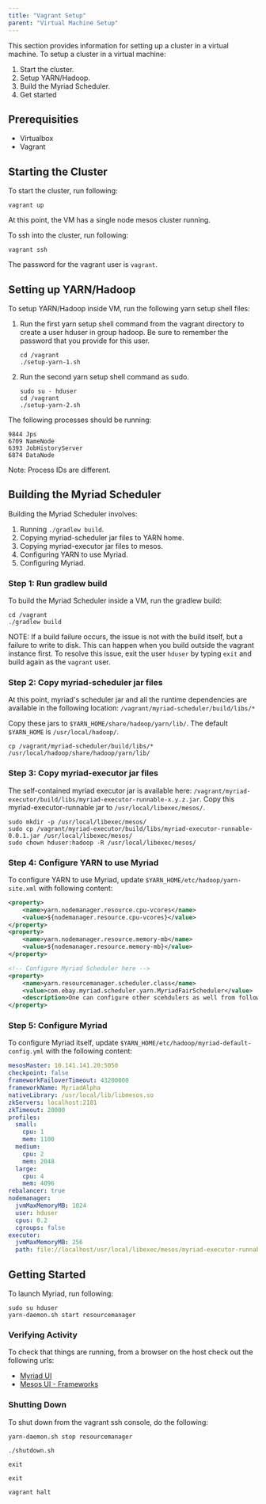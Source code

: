 ```yaml
---
title: "Vagrant Setup"
parent: "Virtual Machine Setup"
---
```


This section provides information for setting up a cluster in a virtual machine. To setup a cluster in a virtual machine:

1. Start the cluster.
2. Setup YARN/Hadoop.
3. Build the Myriad Scheduler.
4. Get started

## Prerequisities
* Virtualbox
* Vagrant


## Starting the Cluster
To start the cluster, run following:

```
vagrant up
```

At this point, the VM has a single node mesos cluster running.

To ssh into the cluster, run following:

```
vagrant ssh
```

The password for the vagrant user is `vagrant`.

## Setting up YARN/Hadoop
To setup YARN/Hadoop inside VM, run the following yarn setup shell files:

1. Run the first yarn setup shell command from the vagrant directory to create a user hduser in group hadoop. Be sure to remember the password that you provide for this user.
   ```
   cd /vagrant
   ./setup-yarn-1.sh
   ```

2. Run the second yarn setup shell command as sudo.
   ```
   sudo su - hduser
   cd /vagrant
   ./setup-yarn-2.sh
   ```

The following processes should be running:

```
9844 Jps
6709 NameNode
6393 JobHistoryServer
6874 DataNode
```

Note: Process IDs are different.


## Building the Myriad Scheduler
Building the Myriad Scheduler involves:

1. Running `./gradlew build`.
2. Copying myriad-scheduler jar files to YARN home.
3. Copying myriad-executor jar files to mesos.
4. Configuring YARN to use Myriad.
5. Configuring Myriad.

### Step 1: Run gradlew build
To build the Myriad Scheduler inside a VM, run the gradlew build:

```
cd /vagrant
./gradlew build
```


NOTE: If a build failure occurs, the issue is not with the build itself, but a failure to write to disk.  This can happen when you build outside the vagrant instance first.  To resolve this issue, exit the user `hduser` by typing `exit` and build again as the `vagrant` user. 

### Step 2: Copy myriad-scheduler jar files

At this point, myriad's scheduler jar and all the runtime dependencies are available in the following location: 
```/vagrant/myriad-scheduler/build/libs/*``` 

Copy these jars to `$YARN_HOME/share/hadoop/yarn/lib/`.  The default `$YARN_HOME` is `/usr/local/hadoop/`.

```
cp /vagrant/myriad-scheduler/build/libs/* /usr/local/hadoop/share/hadoop/yarn/lib/
```

### Step 3: Copy myriad-executor jar files
The self-contained myriad executor jar is available here: `/vagrant/myriad-executor/build/libs/myriad-executor-runnable-x.y.z.jar`. Copy this myriad-executor-runnable jar to `/usr/local/libexec/mesos/`.

```
sudo mkdir -p /usr/local/libexec/mesos/
sudo cp /vagrant/myriad-executor/build/libs/myriad-executor-runnable-0.0.1.jar /usr/local/libexec/mesos/
sudo chown hduser:hadoop -R /usr/local/libexec/mesos/
```

### Step 4: Configure YARN to use Myriad
To configure YARN to use Myriad, update ```$YARN_HOME/etc/hadoop/yarn-site.xml``` with following content:

```xml
<property>
    <name>yarn.nodemanager.resource.cpu-vcores</name>
    <value>${nodemanager.resource.cpu-vcores}</value>
</property>
<property>
    <name>yarn.nodemanager.resource.memory-mb</name>
    <value>${nodemanager.resource.memory-mb}</value>
</property>

<!-- Configure Myriad Scheduler here -->
<property>
    <name>yarn.resourcemanager.scheduler.class</name>
    <value>com.ebay.myriad.scheduler.yarn.MyriadFairScheduler</value>
    <description>One can configure other scehdulers as well from following list: com.ebay.myriad.scheduler.yarn.MyriadCapacityScheduler, com.ebay.myriad.scheduler.yarn.MyriadFifoScheduler</description>
</property>
```

### Step 5: Configure Myriad
To configure Myriad itself, update ```$YARN_HOME/etc/hadoop/myriad-default-config.yml``` with the following content:



```yaml
mesosMaster: 10.141.141.20:5050
checkpoint: false
frameworkFailoverTimeout: 43200000
frameworkName: MyriadAlpha
nativeLibrary: /usr/local/lib/libmesos.so
zkServers: localhost:2181
zkTimeout: 20000
profiles:
  small:
    cpu: 1
    mem: 1100
  medium:
    cpu: 2
    mem: 2048
  large:
    cpu: 4
    mem: 4096
rebalancer: true
nodemanager:
  jvmMaxMemoryMB: 1024
  user: hduser
  cpus: 0.2
  cgroups: false
executor:
  jvmMaxMemoryMB: 256
  path: file://localhost/usr/local/libexec/mesos/myriad-executor-runnable-0.0.1.jar
```


## Getting Started
To launch Myriad, run following:

```
sudo su hduser
yarn-daemon.sh start resourcemanager
```

### Verifying Activity
To check that things are running, from a browser on the host check out the following urls:

* [Myriad UI](http://10.141.141.20:8192/)
* [Mesos UI - Frameworks](http://10.141.141.20:5050/#/frameworks)

### Shutting Down
To shut down from the vagrant ssh console, do the following:

```
yarn-daemon.sh stop resourcemanager

./shutdown.sh

exit

exit

vagrant halt
```